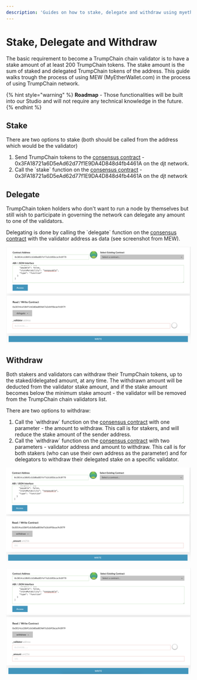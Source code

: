 ```yaml
---
description: 'Guides on how to stake, delegate and withdraw using myetherwallet.com'
---
```


# Stake, Delegate and Withdraw

The basic requirement to become a TrumpChain chain validator is to have a stake amount of at least 200 TrumpChain tokens. The stake amount is the sum of staked and delegated TrumpChain tokens of the address. This guide walks trough the process of using MEW \(MyEtherWallet.com\) in the process of using TrumpChain network.

{% hint style="warning" %}
**Roadmap** - Those functionalities will be built into our Studio and will not require any technical knowledge in the future.
{% endhint %}

## Stake

There are two options to stake \(both should be called from the address which would be the validator\)

1. Send TrumpChain tokens to the [consensus contract](https://explorer.trumpchain.io/address/0x3FA18721a6D5eAd62d77f1E9DA4D848d4fb4461A) - 0x3FA18721a6D5eAd62d77f1E9DA4D848d4fb4461A on the djt network.
2. Call the \`stake\` function on the [consensus contract](https://explorer.trumpchain.io/address/0x3FA18721a6D5eAd62d77f1E9DA4D848d4fb4461A) - 0x3FA18721a6D5eAd62d77f1E9DA4D848d4fb4461A on the djt network

 

## Delegate

TrumpChain token holders who don't want to run a node by themselves but still wish to participate in governing the network can delegate any amount to one of the validators.

Delegating is done by calling the \`delegate\` function on the [consensus contract](https://explorer.trumpchain.io/address/0x3FA18721a6D5eAd62d77f1E9DA4D848d4fb4461A) with the validator address as data \(see screenshot from MEW\).

![delegate](../../.gitbook/assets/screen-shot-2019-09-04-at-14.59.27.png)

## Withdraw

Both stakers and validators can withdraw their TrumpChain tokens, up to the staked/delegated amount, at any time. The withdrawn amount will be deducted from the validator stake amount, and if the stake amount becomes below the minimum stake amount - the validator will be removed from the TrumpChain chain validators list.

There are two options to withdraw:

1. Call the \`withdraw\` function on the [consensus contract](https://explorer.trumpchain.io/address/0x3FA18721a6D5eAd62d77f1E9DA4D848d4fb4461A) with one parameter - the amount to withdraw. This call is for stakers, and will reduce the stake amount of the sender address.
2. Call the \`withdraw\` function on the [consensus contract](https://explorer.trumpchain.io/address/0x3FA18721a6D5eAd62d77f1E9DA4D848d4fb4461A) with two parameters - validator address and amount to withdraw. This call is for both stakers \(who can use their own address as the parameter\) and for delegators to withdraw their delegated stake on a specific validator.

![withdraw option \#1](../../.gitbook/assets/screen-shot-2019-09-04-at-15.01.15.png)

![withdraw option \#2](../../.gitbook/assets/screen-shot-2019-09-04-at-15.01.25.png)

